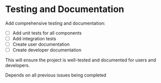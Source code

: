 # Testing and Documentation

Add comprehensive testing and documentation:

- [ ] Add unit tests for all components
- [ ] Add integration tests
- [ ] Create user documentation
- [ ] Create developer documentation

This will ensure the project is well-tested and documented for users and developers.

Depends on all previous issues being completed